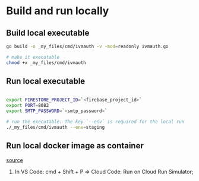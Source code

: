 # Build and run locally

## Build local executable
```bash
go build -o _my_files/cmd/ivmauth -v -mod=readonly ivmauth.go

# make it executable
chmod +x _my_files/cmd/ivmauth
``` 

## Run local executable
```bash

export FIRESTORE_PROJECT_ID=`<firebase_project_id>`
export PORT=8082
export SMTP_PASSWORD=`<smtp_password>`

# run the executable. The key `--env` is required for the local run
./_my_files/cmd/ivmauth --env=staging
```


## Run local docker image as container

[source](https://cloud.google.com/code/docs/vscode/develop-service)

1. In VS Code:
cmd + Shift + P => Cloud Code: Run on Cloud Run Simulator;
